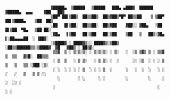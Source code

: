 						▓█████▄  ▒█████   ▒█████   ███▄ ▄███▓  ██████ ▓█████▄  ▄▄▄     ▓██   ██▓
						▒██▀ ██▌▒██▒  ██▒▒██▒  ██▒▓██▒▀█▀ ██▒▒██    ▒ ▒██▀ ██▌▒████▄    ▒██  ██▒
						░██   █▌▒██░  ██▒▒██░  ██▒▓██    ▓██░░ ▓██▄   ░██   █▌▒██  ▀█▄   ▒██ ██░
						░▓█▄   ▌▒██   ██░▒██   ██░▒██    ▒██   ▒   ██▒░▓█▄   ▌░██▄▄▄▄██  ░ ▐██▓░
						░▒████▓ ░ ████▓▒░░ ████▓▒░▒██▒   ░██▒▒██████▒▒░▒████▓  ▓█   ▓██▒ ░ ██▒▓░
						 ▒▒▓  ▒ ░ ▒░▒░▒░ ░ ▒░▒░▒░ ░ ▒░   ░  ░▒ ▒▓▒ ▒ ░ ▒▒▓  ▒  ▒▒   ▓▒█░  ██▒▒▒
						 ░ ▒  ▒   ░ ▒ ▒░   ░ ▒ ▒░ ░  ░      ░░ ░▒  ░ ░ ░ ▒  ▒   ▒   ▒▒ ░▓██ ░▒░
						 ░ ░  ░ ░ ░ ░ ▒  ░ ░ ░ ▒  ░      ░   ░  ░  ░   ░ ░  ░   ░   ▒   ▒ ▒ ░░
						   ░        ░ ░      ░ ░         ░         ░     ░          ░  ░░ ░
						 ░                                             ░                ░ ░
